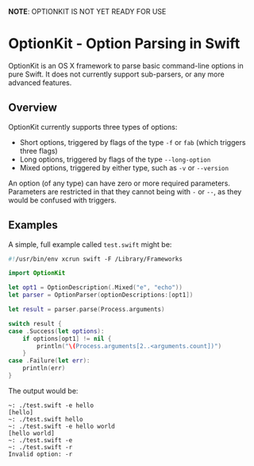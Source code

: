 **NOTE**: OPTIONKIT IS NOT YET READY FOR USE

OptionKit - Option Parsing in Swift
=========

OptionKit is an OS X framework to parse basic command-line options in pure Swift. It
does not currently support sub-parsers, or any more advanced features.

## Overview

OptionKit currently supports three types of options:

* Short options, triggered by flags of the type `-f` or `fab` (which triggers three flags)
* Long options, triggered by flags of the type `--long-option`
* Mixed options, triggered by either type, such as `-v` or `--version`

An option (of any type) can have zero or more required parameters. Parameters are restricted
in that they cannot being with `-` or `--`, as they would be confused with triggers.

## Examples

A simple, full example called `test.swift` might be:

```swift
#!/usr/bin/env xcrun swift -F /Library/Frameworks

import OptionKit

let opt1 = OptionDescription(.Mixed("e", "echo"))
let parser = OptionParser(optionDescriptions:[opt1])

let result = parser.parse(Process.arguments)

switch result {
case .Success(let options):
    if options[opt1] != nil {
        println("\(Process.arguments[2..<arguments.count])")
    }
case .Failure(let err):
    println(err)
}
```

The output would be:

```
~: ./test.swift -e hello
[hello]
~: ./test.swift hello
~: ./test.swift -e hello world
[hello world]
~: ./test.swift -e
~: ./test.swift -r
Invalid option: -r
```

